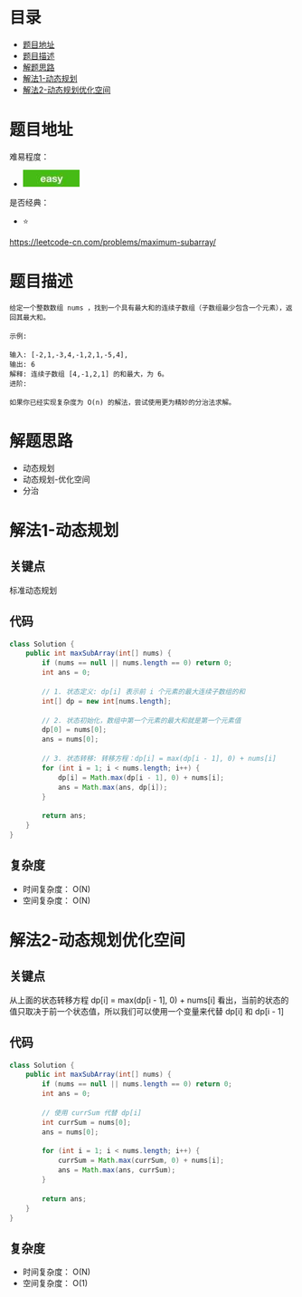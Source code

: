 # 目录
* [题目地址](#题目地址)
* [题目描述](#题目描述)
* [解题思路](#解题思路)
* [解法1-动态规划](#解法1-动态规划)
* [解法2-动态规划优化空间](#解法2-动态规划优化空间)



# 题目地址
难易程度：
- ![easy.jpg](../.images/easy.jpg)

是否经典：
- ⭐️

https://leetcode-cn.com/problems/maximum-subarray/

# 题目描述
```$xslt
给定一个整数数组 nums ，找到一个具有最大和的连续子数组（子数组最少包含一个元素），返回其最大和。

示例:

输入: [-2,1,-3,4,-1,2,1,-5,4],
输出: 6
解释: 连续子数组 [4,-1,2,1] 的和最大，为 6。
进阶:

如果你已经实现复杂度为 O(n) 的解法，尝试使用更为精妙的分治法求解。
```


# 解题思路
- 动态规划
- 动态规划-优化空间
- 分治




# 解法1-动态规划
## 关键点
标准动态规划



## 代码
```Java
class Solution {
    public int maxSubArray(int[] nums) {
        if (nums == null || nums.length == 0) return 0;
        int ans = 0;

        // 1. 状态定义: dp[i] 表示前 i 个元素的最大连续子数组的和
        int[] dp = new int[nums.length];

        // 2. 状态初始化，数组中第一个元素的最大和就是第一个元素值
        dp[0] = nums[0];
        ans = nums[0];

        // 3. 状态转移: 转移方程：dp[i] = max(dp[i - 1], 0) + nums[i]
        for (int i = 1; i < nums.length; i++) {
            dp[i] = Math.max(dp[i - 1], 0) + nums[i];
            ans = Math.max(ans, dp[i]);
        }

        return ans;
    }
}
```


## 复杂度
- 时间复杂度： O(N)
- 空间复杂度： O(N)


# 解法2-动态规划优化空间
## 关键点
从上面的状态转移方程 dp[i] = max(dp[i - 1], 0) + nums[i] 看出，当前的状态的值只取决于前一个状态值，所以我们可以使用一个变量来代替 dp[i] 和 dp[i - 1]


## 代码
```Java
class Solution {
    public int maxSubArray(int[] nums) {
        if (nums == null || nums.length == 0) return 0;
        int ans = 0;

        // 使用 currSum 代替 dp[i]
        int currSum = nums[0];
        ans = nums[0];

        for (int i = 1; i < nums.length; i++) {
            currSum = Math.max(currSum, 0) + nums[i];
            ans = Math.max(ans, currSum);
        }

        return ans;
    }
}
```


## 复杂度
- 时间复杂度： O(N)
- 空间复杂度： O(1)